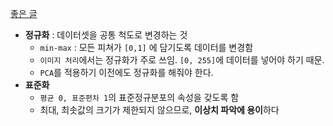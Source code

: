 [좋은 글](https://heeya-stupidbutstudying.tistory.com/entry/%ED%86%B5%EA%B3%84-%EC%A0%95%EA%B7%9C%ED%99%94%EC%99%80-%ED%91%9C%EC%A4%80%ED%99%94)
- **정규화** : 데이터셋을 공통 척도로 변경하는 것
	- `min-max` : 모든 피쳐가 `[0,1]` 에 담기도록 데이터를 변경함
	- `이미지 처리`에서는 정규화가 주로 쓰임. `[0, 255]`에 데이터를 넣어야 하기 때문.
	- `PCA`를 적용하기 이전에도 정규화를 해줘야 한다.
- **표준화**
	- `평균 0, 표준편차 1`의 표준정규분포의 속성을 갖도록  함
	- 최대, 최솟값의 크기가 제한되지 않으므로, **이상치 파악에 용이**하다